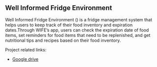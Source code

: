 ## Well Informed Fridge Environment <WIFE/>

Well Informed Fridge Environment (<WIFE/>) is a fridge management system that helps users to keep track of their food inventory and expiration dates.Through WIFE’s app, users can check the expiration date of food items, set reminders for food items that need to be replenished, and get nutritional tips and recipes based on their food inventory.

Project related links:
- [Google drive](https://drive.google.com/drive/folders/1K5lJpu4OhxjUx_qEVeNIUzoCwNx-j8lO?usp=sharing)
